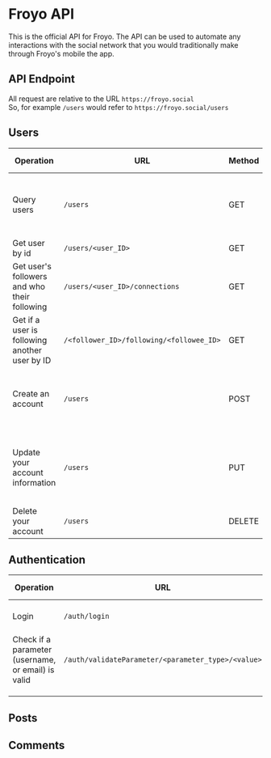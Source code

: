 # Froyo API
This is the official API for Froyo. The API can be used to automate any interactions with the social network that you would traditionally make through Froyo's mobile the app.
## API Endpoint
All request are relative to the URL `https://froyo.social`
<br>
So, for example `/users` would refer to `https://froyo.social/users`
## Users
| Operation | URL | Method | Request Body | Returns |
|--|--|--|--|--|
| Query users | `/users` | GET | { query: { userId (optional), text (optional) } } | User |
| Get user by id | `/users/<user_ID>` | GET | {} | User |
| Get user's followers and who their following | `/users/<user_ID>/connections` | GET | {} | { followers, followees } |
| Get if a user is following another user by ID | `/<follower_ID>/following/<followee_ID>` | GET | {} | boolean |
| Create an account | `/users` | POST | { email, username, dob, first_name, last_name, password } | message |
| Update your account information | `/users` | PUT | { email, username, dob, first_name, last_name, description } |  message |
| Delete your account | `/users` | DELETE | {} | message |
## Authentication
| Operation | URL | Method | Request Body | Returns |
|--|--|--|--|--|
| Login | `/auth/login` | POST | { email, password } | Authentication Token |
| Check if a parameter (username, or email) is valid | `/auth/validateParameter/<parameter_type>/<value>` | GET | {} | message |
|  |  |  |  |  |
|  |  |  |  |  |
|  |  |  |  |  |
## Posts
## Comments
